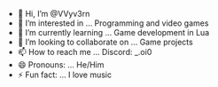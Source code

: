- 👋 Hi, I’m @VVyv3rn
- 👀 I’m interested in ... Programming and video games
- 🌱 I’m currently learning ... Game development in Lua
- 💞️ I’m looking to collaborate on ... Game projects
- 📫 How to reach me ... Discord: _.oi0
- 😄 Pronouns: ... He/Him
- ⚡ Fun fact: ... I love music

<!---
VVyv3rn/VVyv3rn is a ✨ special ✨ repository because its `README.md` (this file) appears on your GitHub profile.
You can click the Preview link to take a look at your changes.
--->
